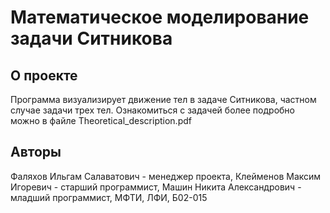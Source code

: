 # Математическое моделирование задачи Ситникова

## О проекте
Программа визуализирует движение тел в задаче Ситникова, частном случае задачи трех тел.
 Ознакомиться с задачей более подробно можно в файле Theoretical_description.pdf

## Авторы
 Фаляхов Ильгам Салаватович - менеджер проекта,
 Клейменов Максим Игоревич - старший программист,
 Машин Никита Александрович - младший программист,
 МФТИ, ЛФИ, Б02-015
